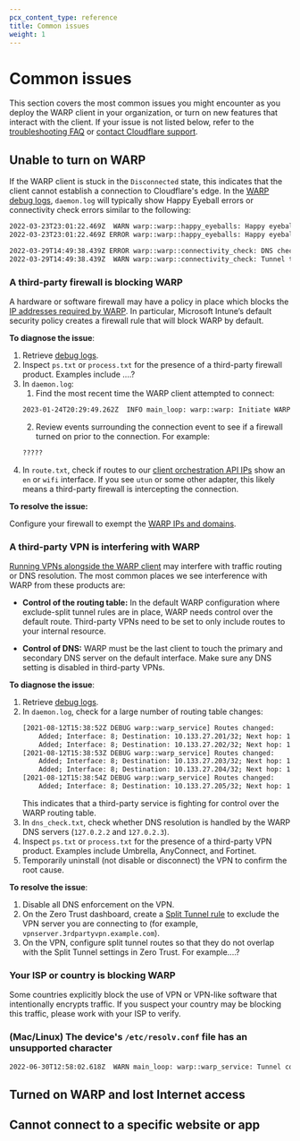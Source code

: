 ```yaml
---
pcx_content_type: reference
title: Common issues
weight: 1
---
```


# Common issues

This section covers the most common issues you might encounter as you deploy the WARP client in your organization, or turn on new features that interact with the client. If your issue is not listed below, refer to the [troubleshooting FAQ](/cloudflare-one/faq/teams-troubleshooting/) or [contact Cloudflare support]().

## Unable to turn on WARP

If the WARP client is stuck in the `Disconnected` state, this indicates that the client cannot establish a connection to Cloudflare's edge. In the [WARP debug logs](/cloudflare-one/connections/connect-devices/warp/troubleshooting/warp-logs), `daemon.log` will typically show Happy Eyeball errors or connectivity check errors similar to the following:

```txt
2022-03-23T23:01:22.469Z  WARN warp::warp::happy_eyeballs: Happy eyeballs to [2606:4700:100::a29f:c104]:4500 failed: Os { code: 10051, kind: NetworkUnreachable, message: "A socket operation was attempted to an unreachable network." }
2022-03-23T23:01:22.469Z ERROR warp::warp::happy_eyeballs: Happy eyeballs error Custom { kind: NotConnected, error: "" }
```

```txt
2022-03-29T14:49:38.439Z ERROR warp::warp::connectivity_check: DNS check failed error=ResolveError { kind: Timeout }
2022-03-29T14:49:38.439Z  WARN warp::warp::connectivity_check: Tunnel trace failed request::Error { kind: Request, url: Url { scheme: "https", cannot_be_a_base: false, username: "", password: None, host: Some(Domain("connectivity.cloudflareclient.com")), port: None, path: "/cdn-cgi/trace", query: None, fragment: None }, source: TimedOut }

```

### A third-party firewall is blocking WARP

A hardware or software firewall may have a policy in place which blocks the [IP addresses required by WARP](/cloudflare-one/connections/connect-devices/warp/deployment/firewall/). In particular, Microsoft Intune’s default security policy creates a firewall rule that will block WARP by default.

**To diagnose the issue**:
1. Retrieve [debug logs](/cloudflare-one/connections/connect-devices/warp/troubleshooting/warp-logs).
2. Inspect `ps.txt` or `process.txt` for the presence of a third-party firewall product. Examples include ....?
3. In `daemon.log`:
    1. Find the most recent time the WARP client attempted to connect:
    ```txt
    2023-01-24T20:29:49.262Z  INFO main_loop: warp::warp: Initiate WARP connection
    ```
    2. Review events surrounding the connection event to see if a firewall turned on prior to the connection. For example:
    ```txt
    ?????
    ```
4. In `route.txt`, check if routes to our [client orchestration API IPs](/cloudflare-one/connections/connect-devices/warp/deployment/firewall/#client-orchestration-api) show an `en` or `wifi` interface. If you see `utun` or some other adapter, this likely means a third-party firewall is intercepting the connection.

**To resolve the issue:**

Configure your firewall to exempt the [WARP IPs and domains](/cloudflare-one/connections/connect-devices/warp/deployment/firewall/).

### A third-party VPN is interfering with WARP

[Running VPNs alongside the WARP client](/cloudflare-one/connections/connect-devices/warp/deployment/vpn/) may interfere with traffic routing or DNS resolution. The most common places we see interference with WARP from these products are:

- **Control of the routing table:** In the default WARP configuration where exclude-split tunnel rules are in place, WARP needs control over the default route. Third-party VPNs need to be set to only include routes to your internal resource.

- **Control of DNS:** WARP must be the last client to touch the primary and secondary DNS server on the default interface. Make sure any DNS setting is disabled in third-party VPNs.

**To diagnose the issue**:

1. Retrieve [debug logs](/cloudflare-one/connections/connect-devices/warp/troubleshooting/warp-logs).
2. In `daemon.log`, check for a large number of routing table changes:
    ```txt
    [2021-08-12T15:38:52Z DEBUG warp::warp_service] Routes changed:
        Added; Interface: 8; Destination: 10.133.27.201/32; Next hop: 100.64.0.2; 
        Added; Interface: 8; Destination: 10.133.27.202/32; Next hop: 100.64.0.2; 
    [2021-08-12T15:38:53Z DEBUG warp::warp_service] Routes changed:
        Added; Interface: 8; Destination: 10.133.27.203/32; Next hop: 100.64.0.2; 
        Added; Interface: 8; Destination: 10.133.27.204/32; Next hop: 100.64.0.2; 
    [2021-08-12T15:38:54Z DEBUG warp::warp_service] Routes changed:
        Added; Interface: 8; Destination: 10.133.27.205/32; Next hop: 100.64.0.2;
    ```
    This indicates that a third-party service is fighting for control over the WARP routing table.
3. In `dns_check.txt`, check whether DNS resolution is handled by the WARP DNS servers (`127.0.2.2` and `127.0.2.3`).
4. Inspect `ps.txt` or `process.txt` for the presence of a third-party VPN product. Examples include Umbrella, AnyConnect, and Fortinet.
5. Temporarily uninstall (not disable or disconnect) the VPN to confirm the root cause.

**To resolve the issue**:

1. Disable all DNS enforcement on the VPN.
2. On the Zero Trust dashboard, create a [Split Tunnel rule](/cloudflare-one/connections/connect-devices/warp/configure-warp/route-traffic/split-tunnels/) to exclude the VPN server you are connecting to (for example, `vpnserver.3rdpartyvpn.example.com`).
3. On the VPN, configure split tunnel routes so that they do not overlap with the Split Tunnel settings in Zero Trust. For example....?

### Your ISP or country is blocking WARP

Some countries explicitly block the use of VPN or VPN-like software that intentionally encrypts traffic. If you suspect your country may be blocking this traffic, please work with your ISP to verify.

### (Mac/Linux) The device's `/etc/resolv.conf` file has an unsupported character

```txt
2022-06-30T12:58:02.618Z  WARN main_loop: warp::warp_service: Tunnel connection experienced error error=Custom { kind: Other, error: ProtoError { kind: Msg("unrecognized char:  ") } }
```

## Turned on WARP and lost Internet access

## Cannot connect to a specific website or app
